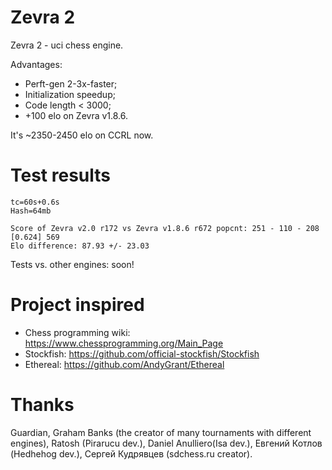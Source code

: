 # Zevra 2

Zevra 2 - uci chess engine.

Advantages:

+ Perft-gen 2-3x-faster;
+ Initialization speedup;
+ Code length < 3000;
+ +100 elo on Zevra v1.8.6.

It's ~2350-2450 elo on CCRL now.

# Test results
```
tc=60s+0.6s
Hash=64mb

Score of Zevra v2.0 r172 vs Zevra v1.8.6 r672 popcnt: 251 - 110 - 208  [0.624] 569
Elo difference: 87.93 +/- 23.03
```

Tests vs. other engines: soon!

# Project inspired
+ Chess programming wiki: https://www.chessprogramming.org/Main_Page
+ Stockfish: https://github.com/official-stockfish/Stockfish
+ Ethereal: https://github.com/AndyGrant/Ethereal

# Thanks
Guardian, Graham Banks (the creator of many tournaments with
different engines), Ratosh (Pirarucu dev.), Daniel Anulliero(Isa dev.),
Евгений Котлов (Hedhehog dev.), Сергей Кудрявцев (sdchess.ru creator).